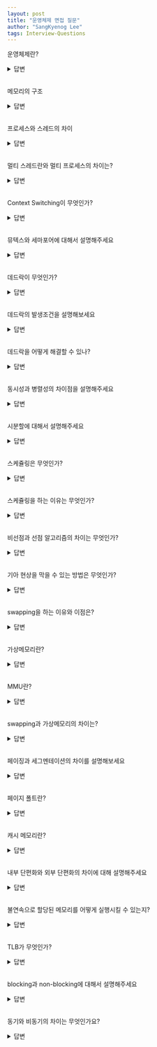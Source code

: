 ```yaml
---
layout: post
title: "운영체제 면접 질문"
author: "SangKyenog Lee"
tags: Interview-Questions
---
```


운영체제란?
<details markdown="1">
<summary>답변</summary>

`운영체제란 말그대로 우리가 알고있는 맥이나 윈도우 리눅스 등의 소프트웨어를 지칭하는 의미로도 사용되고 하나의 컴퓨터에서 프로세스, 저장장치, 하드웨어 등을 관리하는 관리자로도 정의될 수 있습니다.`

</details>

<br>

메모리의 구조
<details markdown="1">
<summary>답변</summary>

`메모리는 코드, 데이터, 힙, 스택 영역으로 나뉘어지고 코드는 실행할 프로그램의 코드, 데이터엔 전역 및 정적 변수, 힙엔 사용자가 동적할당한 데이터, 스택에는 지역 및 매개 변수가 저장됩니다. 힙 영역은 런타임시에 크기가 결정이 되고 스택 영역은 컴파일 타임에 크기가 결정됩니다.`

</details>

<br>

프로세스와 스레드의 차이
<details markdown="1">
<summary>답변</summary>

`프로세스는 메모리에 올라와 실행 중인 프로그램의 인스턴스이며 운영체제로부터 각 프로세스마다 독립적인 코드, 데이터, 스택, 힙 영역을 할당 받습니다. 스레드는 프로세스 내에서 실행되는 하나의 흐름이며, 스레드들은 코드, 데이터, 힙 영역을 공유하고 각 스레드마다 독립적인 스택 영역을 할당받습니다.`

</details>

<br>

멀티 스레드란와 멀티 프로세스의 차이는?
<details markdown="1">
<summary>답변</summary>

`멀티 스레드는 컨텍스트 스위칭이 발생하면, 코드 데이터 힙 영역은 공유하기 때문에 스택 영역만 처리를 해주면 되는 반면, 멀티 프로세스는 모든 영역이 독립적이기 때문에 모두 처리를 해야 돼서 컨텍스트 스위칭 비용이 크고, 멀티 스레드는 데이터 섹션 또는 힙 영역으로 스레드 간의 통신이 가능하지만, 스레드 간 자원을 공유하기 때문에 동기화 작업이 필요합니다. 멀티 프로세스는 공유하는 영역이 없어서 IPC를 사용해서 통신을 하므로 오버헤드가 증가합니다.`

</details>

<br>

Context Switching이 무엇인가?
<details markdown="1">
<summary>답변</summary>

`어떤 하나의 프로세스를 실행하고 있는 상태에서 인터럽트 요청에 의해 다음 우선 순위의 프로세스가 실행되어야 할 때 기존의 프로세스의 상태 또는 레지스터 값(Context)을 저장하고 CPU가 다음 프로세스를 수행하도록 새로운 프로세스의 상태 또는 레지스터 값(Context)를 교체하는 작업을 말합니다.`

</details>

<br>

뮤텍스와 세마포어에 대해서 설명해주세요
<details markdown="1">
<summary>답변</summary>

`뮤텍스는 공유 자원을 여러 스레드가 접근하는 것을 막는 것이고 세마포어는 공유자원에 접근할 수 있는 스레드 및 프로세스의 수를 컨트롤 해서 접근을 제한하는 것을 말합니다. 둘의 차이는 동기화의 대상인데 뮤텍스는 한개이고 세마포어는 하나 이상일 경우에 사용하며 이에 따라 뮤텍스는 한개이므로 소유가 가능해서 소유주가 해당 자원에 대한 책임을 지지만, 세마포어는 단지 접근 가능한 스레드 및 프로세스 수를 컨트롤 하는 것이기 때문에 소유의 개념이 없습니다.`

</details>

<br>

데드락이 무엇인가?
<details markdown="1">
<summary>답변</summary>

`두 개 이상의 서로 다른 프로세스가 상대방의 작업이 끝나기만을 기다리는 상태를 데드락(교착상태)라고 합니다.`

</details>

<br>

데드락의 발생조건을 설명해보세요
<details markdown="1">
<summary>답변</summary>

`데드락은 네 가지의 조건이 모두 성립할때 발생합니다. 첫번째로 상호배제입니다. 상호배제는 하나의 자원을 하나의 프로세스만 사용이 가능함을 말합니다. 두번째로 점유 대기입니다. 점유 대기란 프로세스는 하나 이상의 자원을 점유하며, 다른 프로세스가 소유주인 자원을 사용하기 위해 대기중이어야 합니다. 세번째로 비선점입니다. 프로세스의 작업이 끝나지 않고서는 다른 프로세스의 자원을 뺏을 수 없습니다. 마지막으로 순환 대기입니다. 순환대기는 프로세스들이 점유한 자원과 대기중인 자원의 집합이 순환형으로 이루어져 있는 것을 말합니다.`

</details>

<br>

데드락을 어떻게 해결할 수 있나?
<details markdown="1">
<summary>답변</summary>

`데드락을 예방하거나 회피하거나 회복하는 방법이 있습니다. 예방은 사실 실질적으로 하게 되면 자원낭비가 심하여 추천되지 않습니다. 그 중에 자원 요청 순서를 번호를 정하여 순환 대기를 부정하는 것이 가장 낫습니다. 회피는 시스템이 항상 safe state에 있도록 자원을 할당하는 은행원 알고리즘이 있습니다. 하지만 사전에 파악해야할 정보들이 많고 자원 이용도가 하락한다는 단점이 있습니다. 회복은 데드락을 발생시킨 프로세스를 종료시키거나 해당 데드락에 관련된 프로세스들을 종료시키는 방법입니다.`

</details>

<br>

동시성과 병렬성의 차이점을 설명해주세요
<details markdown="1">
<summary>답변</summary>

`동시성과 병렬성 모두 여러 개의 작업을 동시적으로 실행하는 방식인데, 동시성은 하나의 코어에 여러개의 쓰레드가 많은 작업을 처리하는 것처럼 보이는 것이고, 병렬성은 두개 이상의 코어가 실제로 한번에 많은 일을 처리하는 것입니다. 동시성은 소프트웨어 병렬성은 하드웨어적인 성질입니다.`

</details>

<br>

시분할에 대해서 설명해주세요
<details markdown="1">
<summary>답변</summary>

`1개 코어가 여러개의 작업 처리 대상들을 시간을 쪼개어 할당하는 것을 말합니다.`

</details>

<br>

스케쥴링은 무엇인가?
<details markdown="1">
<summary>답변</summary>

`운영체제의 가장 중요한 업무는 실행중이거나 실행되어야 할 프로세스들을 관리하는 일입니다. 운영체제가 프로세스에 필요한 자원을 할당을 하고 관리하는 과정을 스케줄링이라고 부릅니다.`

</details>

<br>

스케쥴링을 하는 이유는 무엇인가?
<details markdown="1">
<summary>답변</summary>

`CPU의 효율을 극대화시키기 위해 합니다. 만약 어떤 프로세스가 실행 중, 입출력 요청에 의해 wait 됐을 때,다시 ready 상태가 될 때까지 기다리는 것은 비효율적입니다. 최대한 많은 프로세스를 실행하여 CPU가 쉬지 않도록 해야합니다.`

</details>

<br>

비선점과 선점 알고리즘의 차이는 무엇인가?
<details markdown="1">
<summary>답변</summary>

`실행 중인 프로세스의 자원을 도중에 뺏을 수 있으면 선점 알고리즘 끝날때까지 기다려야한다면 비선점 알고리즘입니다.`

</details>

<br>

기아 현상을 막을 수 있는 방법은 무엇인가?
<details markdown="1">
<summary>답변</summary>

`Aging을 사용하여 막습니다. 기아 현상은 우선순위가 낮은 프로세스가 우선순위가 높은 프로세스에게 계속 순서를 뺏겨서 발생하는데 오래 기다린 프로세스의 우선순위를 높여준다면 해결할 수 있습니다.`

</details>

<br>

swapping을 하는 이유와 이점은?
<details markdown="1">
<summary>답변</summary>

`swapping은 지금 실행해야 할 프로세스가 있는데 메모리 공간이 부족하여 기존의 사용하지 않을 프로세스를 메모리 공간에서 디스크로 내보내는 것을 말합니다.`

</details>

<br>

가상메모리란?
<details markdown="1">
<summary>답변</summary>

`프로세스를 실행할 때, 프로세스 전체를 메모리에 올리는 것은 한계가 있기 때문에 사용할 부분만 메모리에 올리고 나머지는 디스크에 보관하는 방법입니다.`

</details>

<br>

MMU란?
<details markdown="1">
<summary>답변</summary>

`가상주소를 물리주소로 변환하고, 메모리를 보호하는 기능을 수행합니다.`

</details>

<br>

swapping과 가상메모리의 차이는?
<details markdown="1">
<summary>답변</summary>

`swapping은 프로세스 전체를 메모리에서 내보내지만 가상메모리는 page단위로 내보냅니다.`

</details>

<br>

페이징과 세그멘테이션의 차이를 설명해보세요
<details markdown="1">
<summary>답변</summary>

`분할하는 방법에서 차이가 있습니다. 페이징은 프로그램을 같은 크기로 자르기 때문에 내부단편화가 발생합니다. 세그멘테이션은 의미 단위로 자릅니다. 같은 의미끼리 모여있어 공유나 보안면에서 페이징보다 우수하지만, 외부 단편화가 발생하는 단점이 있습니다.`

</details>

<br>

페이지 폴트란?
<details markdown="1">
<summary>답변</summary>

`페이지 폴트란 어떤 페이지에 접근하려고 했을 때 해당 페이지가 메모리에 부재할 때 발생하는 인터럽트이며, 페이지 폴트가 발생하면 운영체제가 하드디스크에서 해당 페이지를 메모리로 로드합니다.`

</details>

<br>

캐시 메모리란?
<details markdown="1">
<summary>답변</summary>

`속도가 빠른 장치와 느린 장치 사이에서 속도 차에 따른 병목 현상을 줄이기 위한 범용 메모리를 의미합니다. 예를 들어, CPU에서의 캐시 메모리는 CPU 코어와 메모리 사이에서 속도 차에 따른 병목 현상을 완화하는 역할을 합니다.`

</details>

<br>

내부 단편화와 외부 단편화의 차이에 대해 설명해주세요
<details markdown="1">
<summary>답변</summary>

`내부 단편화는 실행해야 할 프로그램의 크기가 분할된 메모리의 크기보다 작은 것을 말합니다. 따라서 남는 공간이 발생하고 이것이 내부 단편화입니다. 외부 단편화는 실행해야 할 프로그램의 크기가 분할된 메모리의 크기보다 큰 것을 말합니다. 외부 단편화는 곳곳에 홀이 생기기 때문에 내부 단편화보다 메모리 낭비가 심해집니다.`

</details>

<br>

불연속으로 할당된 메모리를 어떻게 실행시킬 수 있는지?
<details markdown="1">
<summary>답변</summary>

`각 페이지의 정보가 page table에 저장되어 있고, page table에는 base와 offset이 존재합니다. page table은 연속적으로 보이지만 실제 물리 메모리에 올라가있는 곳은 제 각각이기 때문에 불연속적이어도 page table을 보고 찾아갈 수 있기 때문에 실행 가능합니다.`

</details>

<br>

TLB가 무엇인가?
<details markdown="1">
<summary>답변</summary>

`TLB는 데이터에 접근하려면 page table과 물리 메모리 접근까지 두번의 과정이 필요한데 TLB에 가상 페이지 번호가 저장되어 있다면 page table을 참조할 필요없이 바로 물리 메모리로 접근할 수 있습니다.`

</details>

<br>

blocking과 non-blocking에 대해서 설명해주세요
<details markdown="1">
<summary>답변</summary>

`둘은 어떤 함수를 호출했을 때, 제어권이 돌아오는 시점에서 차이가 있습니다. blocking은 함수를 호출하면 호출된 함수의 결과값이 준비되었을 때 제어권을 반환하며, 논 블로킹은 호출된 즉시 반환할 수 있는 값과 함께 제어권이 반환되며 값을 언제줄 지 모르기 때문에 지속적으로 polling을 해줘야 합니다.`

</details>

<br>

동기와 비동기의 차이는 무엇인가요?
<details markdown="1">
<summary>답변</summary>

`동기는 제어권과 데이터의 반환시점이 동일하며, 비동기는 제어권과 데이터의 반환시점이 동일하지 않다. 동기는 시스템콜이 발생하면 해당 시스템콜이 끝날때까지 대기하고, 비동기는 기다리지 않고 시스템콜 인터럽트가 오면 그때 결과물을 받아온다.`

</details>